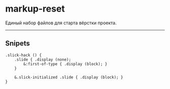 # markup-reset
Единый набор файлов для старта вёрстки проекта.

---

## Snipets
```
.slick-hack () {
	.slide { .display (none);
		&:first-of-type { .display (block); }
	}

	&.slick-initialized .slide { .display (block); }
}
```
